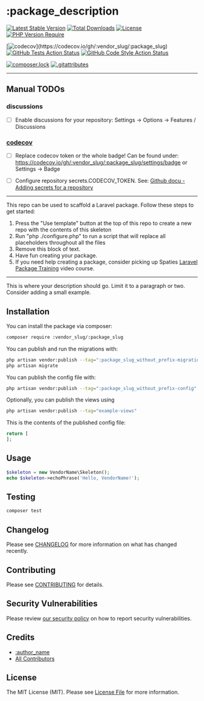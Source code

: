 # :package_description

[![Latest Stable Version](http://poser.pugx.org/:vendor_slug/:package_slug/v)](https://packagist.org/packages/:vendor_slug/:package_slug)
[![Total Downloads](http://poser.pugx.org/:vendor_slug/:package_slug/downloads)](https://packagist.org/packages/:vendor_slug/:package_slug)
[![License](http://poser.pugx.org/:vendor_slug/:package_slug/license)](https://packagist.org/packages/:vendor_slug/:package_slug)
[![PHP Version Require](http://poser.pugx.org/:vendor_slug/:package_slug/require/php)](https://packagist.org/packages/:vendor_slug/:package_slug)

[![codecov](https://codecov.io/gh/:vendor_slug/:package_slug/branch/main/graph/badge.svg?token=???)](https://codecov.io/gh/:vendor_slug/:package_slug)
[![GitHub Tests Action Status](https://img.shields.io/github/workflow/status/:vendor_slug/:package_slug/run-tests?label=tests)](https://github.com/:vendor_slug/:package_slug/actions?query=workflow%3Arun-tests+branch%3Amain)
[![GitHub Code Style Action Status](https://img.shields.io/github/workflow/status/:vendor_slug/:package_slug/Check%20&%20fix%20styling?label=code%20style)](https://github.com/:vendor_slug/:package_slug/actions?query=workflow%3A"Check+%26+fix+styling"+branch%3Amain)

[![composer.lock](http://poser.pugx.org/:vendor_slug/:package_slug/composerlock)](https://packagist.org/packages/:vendor_slug/:package_slug)
[![.gitattributes](http://poser.pugx.org/:vendor_slug/:package_slug/gitattributes)](https://packagist.org/packages/:vendor_slug/:package_slug)

---
## Manual TODOs 

### discussions
- [ ] Enable discussions for your repository: Settings -> Options -> Features / Discussions

### [codecov](https://codecov.io/)

- [ ] Replace codecov token or the whole badge! Can be found under:
https://codecov.io/gh/:vendor_slug/:package_slug/settings/badge
or Settings -> Badge

- [ ] Configure repository secrets.CODECOV_TOKEN. See: [Github docu - Adding secrets for a repository](https://docs.github.com/en/codespaces/managing-codespaces-for-your-organization/managing-encrypted-secrets-for-your-repository-and-organization-for-codespaces#adding-secrets-for-a-repository)

---

This repo can be used to scaffold a Laravel package. Follow these steps to get started:

1. Press the "Use template" button at the top of this repo to create a new repo with the contents of this skeleton
2. Run "php ./configure.php" to run a script that will replace all placeholders throughout all the files
3. Remove this block of text.
4. Have fun creating your package.
5. If you need help creating a package, consider picking up Spaties <a href="https://laravelpackage.training">Laravel Package Training</a> video course.
---

This is where your description should go. Limit it to a paragraph or two. Consider adding a small example.


## Installation

You can install the package via composer:

```bash
composer require :vendor_slug/:package_slug
```

You can publish and run the migrations with:

```bash
php artisan vendor:publish --tag=":package_slug_without_prefix-migrations"
php artisan migrate
```

You can publish the config file with:
```bash
php artisan vendor:publish --tag=":package_slug_without_prefix-config"
```

Optionally, you can publish the views using

```bash
php artisan vendor:publish --tag="example-views"
```

This is the contents of the published config file:

```php
return [
];
```

## Usage

```php
$skeleton = new VendorName\Skeleton();
echo $skeleton->echoPhrase('Hello, VendorName!');
```

## Testing

```bash
composer test
```

## Changelog

Please see [CHANGELOG](CHANGELOG.md) for more information on what has changed recently.

## Contributing

Please see [CONTRIBUTING](.github/CONTRIBUTING.md) for details.

## Security Vulnerabilities

Please review [our security policy](../../security/policy) on how to report security vulnerabilities.

## Credits

- [:author_name](https://github.com/:author_username)
- [All Contributors](../../contributors)

## License

The MIT License (MIT). Please see [License File](LICENSE.md) for more information.
